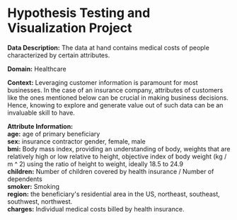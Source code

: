 # Hypothesis Testing and Visualization Project

**Data Description:** 
The data at hand contains medical costs of people characterized by certain attributes.

**Domain:**
Healthcare

**Context:**
Leveraging customer information is paramount for most businesses. In the case of an insurance company, attributes of customers like the ones mentioned below can be crucial in making business decisions. Hence, knowing to explore and generate value out of such data can be an invaluable skill to have.

**Attribute Information:**\
**age:** age of primary beneficiary\
**sex:** insurance contractor gender, female, male \
**bmi:** Body mass index, providing an understanding of body, weights that are relatively high or low relative to height, objective index of body weight (kg / m ^ 2) using the ratio of height to weight, ideally 18.5 to 24.9\
**children:** Number of children covered by health insurance / Number of dependents\
**smoker:** Smoking\
**region:** the beneficiary's residential area in the US, northeast, southeast, southwest, northwest.\
**charges:** Individual medical costs billed by health insurance.
